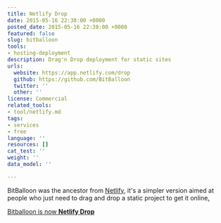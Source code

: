 ```yaml
---
title: Netlify Drop
date: 2015-05-16 22:38:00 +0000
posted_date: 2015-05-16 22:38:00 +0000
featured: false
slug: bitballoon
tools:
- hosting-deployment
description: Drag'n Drop deployment for static sites
urls:
  website: https://app.netlify.com/drop
  github: https://github.com/BitBalloon
  twitter: ''
  other: ''
license: Commercial
related_tools:
- tool/netlify.md
tags:
- services
- free
language: ''
resources: []
cat_test: ''
weight: ''
data_model: ''

---
```

BitBalloon was the ancestor from [Netlify](/tool/netlify/), it's a simpler version aimed at people who just need to drag and drop a static project to get it online[.](https://www.netlify.com/blog/2018/08/14/announcing-netlify-drop---the-simplicity-of-bitballoon-with-the-added-power-of-netlify/)

[Bitballoon is now **Netlify Drop**](https://www.netlify.com/blog/2018/08/14/announcing-netlify-drop---the-simplicity-of-bitballoon-with-the-added-power-of-netlify/)